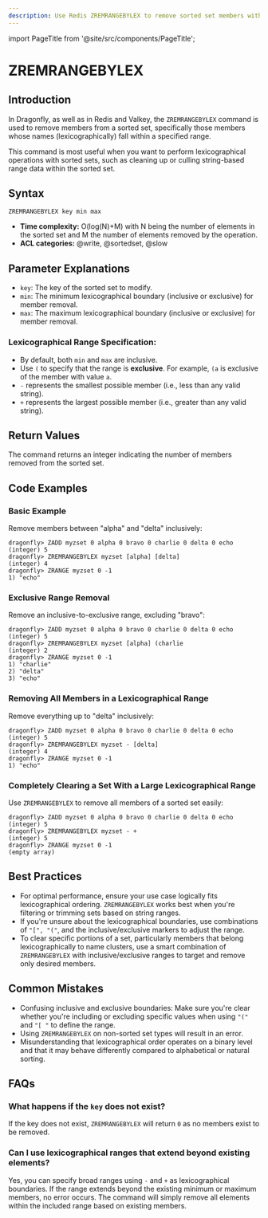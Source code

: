 ```yaml
---
description: Use Redis ZREMRANGEBYLEX to remove sorted set members within a lexicographical range, plus expert tips beyond official Redis docs.
---
```


import PageTitle from '@site/src/components/PageTitle';

# ZREMRANGEBYLEX

<PageTitle title="Redis ZREMRANGEBYLEX Explained (Better Than Official Docs)" />

## Introduction

In Dragonfly, as well as in Redis and Valkey, the `ZREMRANGEBYLEX` command is used to remove members from a sorted set, specifically those members whose names (lexicographically) fall within a specified range.

This command is most useful when you want to perform lexicographical operations with sorted sets, such as cleaning up or culling string-based range data within the sorted set.

## Syntax

```shell
ZREMRANGEBYLEX key min max
```

- **Time complexity:** O(log(N)+M) with N being the number of elements in the sorted set and M the number of elements removed by the operation.
- **ACL categories:** @write, @sortedset, @slow

## Parameter Explanations

- `key`: The key of the sorted set to modify.
- `min`: The minimum lexicographical boundary (inclusive or exclusive) for member removal.
- `max`: The maximum lexicographical boundary (inclusive or exclusive) for member removal.

### Lexicographical Range Specification:

- By default, both `min` and `max` are inclusive.
- Use `(` to specify that the range is **exclusive**. For example, `(a` is exclusive of the member with value `a`.
- `-` represents the smallest possible member (i.e., less than any valid string).
- `+` represents the largest possible member (i.e., greater than any valid string).

## Return Values

The command returns an integer indicating the number of members removed from the sorted set.

## Code Examples

### Basic Example

Remove members between "alpha" and "delta" inclusively:

```shell
dragonfly> ZADD myzset 0 alpha 0 bravo 0 charlie 0 delta 0 echo
(integer) 5
dragonfly> ZREMRANGEBYLEX myzset [alpha] [delta]
(integer) 4
dragonfly> ZRANGE myzset 0 -1
1) "echo"
```

### Exclusive Range Removal

Remove an inclusive-to-exclusive range, excluding "bravo":

```shell
dragonfly> ZADD myzset 0 alpha 0 bravo 0 charlie 0 delta 0 echo
(integer) 5
dragonfly> ZREMRANGEBYLEX myzset [alpha] (charlie
(integer) 2
dragonfly> ZRANGE myzset 0 -1
1) "charlie"
2) "delta"
3) "echo"
```

### Removing All Members in a Lexicographical Range

Remove everything up to "delta" inclusively:

```shell
dragonfly> ZADD myzset 0 alpha 0 bravo 0 charlie 0 delta 0 echo
(integer) 5
dragonfly> ZREMRANGEBYLEX myzset - [delta]
(integer) 4
dragonfly> ZRANGE myzset 0 -1
1) "echo"
```

### Completely Clearing a Set With a Large Lexicographical Range

Use `ZREMRANGEBYLEX` to remove all members of a sorted set easily:

```shell
dragonfly> ZADD myzset 0 alpha 0 bravo 0 charlie 0 delta 0 echo
(integer) 5
dragonfly> ZREMRANGEBYLEX myzset - +
(integer) 5
dragonfly> ZRANGE myzset 0 -1
(empty array)
```

## Best Practices

- For optimal performance, ensure your use case logically fits lexicographical ordering.
  `ZREMRANGEBYLEX` works best when you're filtering or trimming sets based on string ranges.
- If you're unsure about the lexicographical boundaries, use combinations of `"[", "("`, and the inclusive/exclusive markers to adjust the range.
- To clear specific portions of a set, particularly members that belong lexicographically to name clusters, use a smart combination of `ZREMRANGEBYLEX` with inclusive/exclusive ranges to target and remove only desired members.

## Common Mistakes

- Confusing inclusive and exclusive boundaries: Make sure you're clear whether you're including or excluding specific values when using `"("` and `"[ "` to define the range.
- Using `ZREMRANGEBYLEX` on non-sorted set types will result in an error.
- Misunderstanding that lexicographical order operates on a binary level and that it may behave differently compared to alphabetical or natural sorting.

## FAQs

### What happens if the `key` does not exist?

If the key does not exist, `ZREMRANGEBYLEX` will return `0` as no members exist to be removed.

### Can I use lexicographical ranges that extend beyond existing elements?

Yes, you can specify broad ranges using `-` and `+` as lexicographical boundaries. If the range extends beyond the existing minimum or maximum members, no error occurs.
The command will simply remove all elements within the included range based on existing members.
